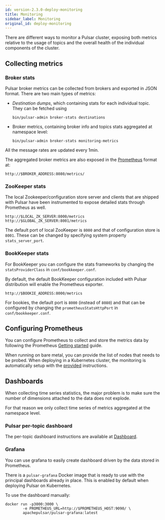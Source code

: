 ```yaml
---
id: version-2.3.0-deploy-monitoring
title: Monitoring
sidebar_label: Monitoring
original_id: deploy-monitoring
---
```


There are different ways to monitor a Pulsar cluster, exposing both metrics relative to the usage of topics and the overall health of the individual components of the cluster.

## Collecting metrics

### Broker stats

Pulsar broker metrics can be collected from brokers and exported in JSON format. There are two main types of metrics:

* *Destination dumps*, which containing stats for each individual topic. They can be fetched using

  ```shell
  bin/pulsar-admin broker-stats destinations
  ```

* Broker metrics, containing broker info and topics stats aggregated at namespace
  level:

  ```shell
  bin/pulsar-admin broker-stats monitoring-metrics
  ```

All the message rates are updated every 1min.

The aggregated broker metrics are also exposed in the [Prometheus](https://prometheus.io) format at:

```shell
http://$BROKER_ADDRESS:8080/metrics/
```

### ZooKeeper stats

The local Zookeeper/configuration store server and clients that are shipped with Pulsar have been instrumented to expose
detailed stats through Prometheus as well.

```shell
http://$LOCAL_ZK_SERVER:8000/metrics
http://$GLOBAL_ZK_SERVER:8001/metrics
```

The default port of local ZooKeeper is `8000` and that of configuration store is `8001`.
These can be changed by specifying system property `stats_server_port`.

### BookKeeper stats

For BookKeeper you can configure the stats frameworks by changing the `statsProviderClass` in
`conf/bookkeeper.conf`.

By default, the default BookKeeper configuration included with Pulsar distribution will enable
the Prometheus exporter.

```shell
http://$BOOKIE_ADDRESS:8000/metrics
```

For bookies, the default port is `8000` (instead of `8080`) and that can be configured by changing
the `prometheusStatsHttpPort` in `conf/bookkeeper.conf`.

## Configuring Prometheus

You can configure Prometheus to collect and store the metrics data by following the Prometheus
[Getting started](https://prometheus.io/docs/introduction/getting_started/) guide.

When running on bare metal, you can provide the list of nodes that needs to be probed. When deploying
in a Kubernetes cluster, the monitoring is automatically setup with the [provided](deploy-kubernetes.md)
instructions.

## Dashboards

When collecting time series statistics, the major problem is to make sure the number of dimensions
attached to the data does not explode.

For that reason we only collect time series of metrics aggregated at the namespace level.

### Pulsar per-topic dashboard

The per-topic dashboard instructions are available at [Dashboard](administration-dashboard.md).

### Grafana

You can use grafana to easily create dashboard driven by the data stored in Prometheus.

There is a `pulsar-grafana` Docker image that is ready to use with the principal dashboards already
in place. This is enabled by default when deploying Pulsar on Kubernetes.

To use the dashboard manually:

```shell
docker run -p3000:3000 \
        -e PROMETHEUS_URL=http://$PROMETHEUS_HOST:9090/ \
        apachepulsar/pulsar-grafana:latest
```
